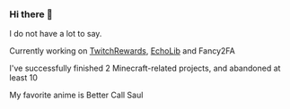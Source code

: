 ### Hi there 👋

I do not have a lot to say.

Currently working on [TwitchRewards](https://github.com/Gameoholic/TwitchRewards), [EchoLib](https://github.com/Gameoholic/EchoLib) and Fancy2FA


I've successfully finished 2 Minecraft-related projects, and abandoned at least 10


My favorite anime is Better Call Saul
